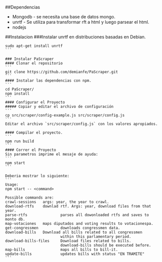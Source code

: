 ##Dependencias
- Mongodb - se necesita una base de datos mongo.
- unrtf -  Se utiliza para transformar rft a html y luego parsear el html.
- nodejs


##Instalacion
###Instalar unrtf en distribuciones basadas en Debian.
````
sudo apt-get install unrtf
```

### Instalar PaScraper
#### Clonar el repositorio
```
git clone https://github.com/demianfe/PaScraper.git
```
#### Instalar las dependencias con npm.
```
cd PaScraper/
npm install
```
#### Configurar el Proyecto
##### Copiar y editar el archivo de configuración
```
cp src/scraper/config-example.js src/scraper/config.js
```
Editar el archivo `src/scraper/config.js` con los valores apropiados.

#### Compilar el proyecto.
```
npm run build
```
#### Correr el Proyecto
Sin parametros imprime el mesaje de ayuda:
```
npm start 
```

Deberia mostrar lo siguiente:
```
Usage: 
npm start -- <command>

Possible commands are:
crawl-sessions   args: year, the year to crawl.
download-rtfs    downlad rtf. Args: year, download files from that year.
parse-rtfs               parses all dowonloaded rtfs and saves to monto db.
map-votaciones   maps diputados and voting results to votacionespa.
get-congressmen          downloads congressmen data.
download-bills   Download all bills related to all congressmen 
                         within this parlamentary period.
download-bills-files     Download files related to bills. 
                         download-bills should be executed before.
map-bills                maps all bills to bill-it.
update-bills             updates bills with status "EN TRAMITE"
```

